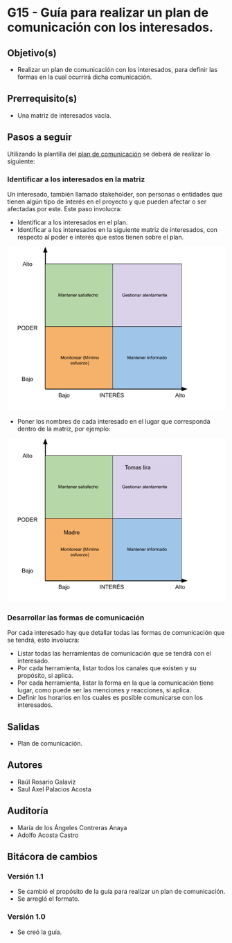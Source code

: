 # G15 - Guía para realizar un plan de comunicación con los interesados.

## Objetivo(s)

- Realizar un plan de comunicación con los interesados, para definir las formas en la cual ocurrirá dicha comunicación.

## Prerrequisito(s)

- Una matriz de interesados vacía.

## Pasos a seguir

Utilizando la plantilla del [plan de comunicación](https://taro-it.github.io/docs/plantillas/PL16-plantilla-para-plan-comunicacion) se deberá de realizar lo siguiente:

### Identificar a los interesados en la matriz

Un interesado, también llamado stakeholder, son personas o entidades que tienen algún tipo de interés en el proyecto y que pueden afectar o ser afectadas por este. Este paso involucra:

- Identificar a los interesados en el plan.
- Identificar a los interesados en la siguiente matriz de interesados, con respecto al poder e interés que estos tienen sobre el plan.

![Matriz de interesados vacía](../../static/img/guias/G15/matrizInteresados.png)

- Poner los nombres de cada interesado en el lugar que corresponda dentro de la matriz, por ejemplo:

![Matriz de interesados](../../static/img/guias/G15/matrizEjemplo.png)

### Desarrollar las formas de comunicación

Por cada interesado hay que detallar todas las formas de comunicación que se tendrá, esto involucra:

- Listar todas las herramientas de comunicación que se tendrá con el interesado.
- Por cada herramienta, listar todos los canales que existen y su propósito, si aplica.
- Por cada herramienta, listar la forma en la que la comunicación tiene lugar, como puede ser las menciones y reacciones, si aplica.
- Definir los horarios en los cuales es posible comunicarse con los interesados.

## Salidas

- Plan de comunicación.

## Autores

- Raúl Rosario Galaviz
- Saul Axel Palacios Acosta

## Auditoría

- María de los Ángeles Contreras Anaya
- Adolfo Acosta Castro

## Bitácora de cambios

### Versión 1.1

- Se cambió el propósito de la guía para realizar un plan de comunicación.
- Se arregló el formato.

### Versión 1.0

- Se creó la guía.
